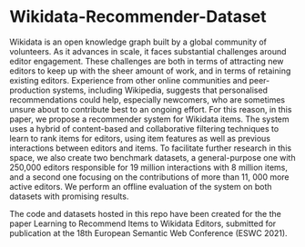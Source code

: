 # Wikidata-Recommender-Dataset

Wikidata is an open knowledge graph built by a global community
of volunteers. As it advances in scale, it faces substantial challenges around
editor engagement. These challenges are both in terms of attracting new editors
to keep up with the sheer amount of work, and in terms of retaining existing
editors. Experience from other online communities and peer-production systems,
including Wikipedia, suggests that personalised recommendations could help,
especially newcomers, who are sometimes unsure about to contribute best to an
ongoing effort. For this reason, in this paper, we propose a recommender system
for Wikidata items. The system uses a hybrid of content-based and collaborative
filtering techniques to learn to rank items for editors, using item features as well
as previous interactions between editors and items. To facilitate further research
in this space, we also create two benchmark datasets, a general-purpose one with
250,000 editors responsible for 19 million interactions with 8 million items, and
a second one focusing on the contributions of more than 11, 000 more active
editors. We perform an offline evaluation of the system on both datasets with
promising results.

The code and datasets hosted in this repo have been created for the the paper Learning to Recommend Items to Wikidata Editors, submitted for publication at the 18th European Semantic Web Conference (ESWC 2021). 
